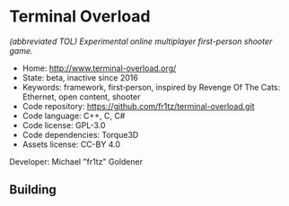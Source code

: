 # Terminal Overload

_(abbreviated TOL) Experimental online multiplayer first-person shooter game._

- Home: http://www.terminal-overload.org/
- State: beta, inactive since 2016
- Keywords: framework, first‐person, inspired by Revenge Of The Cats: Ethernet, open content, shooter
- Code repository: https://github.com/fr1tz/terminal-overload.git
- Code language: C++, C, C#
- Code license: GPL-3.0
- Code dependencies: Torque3D
- Assets license: CC-BY 4.0

Developer: Michael "fr1tz" Goldener

## Building
